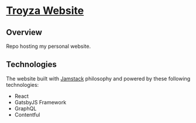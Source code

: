 # [Troyza Website](https://troyza.netlify.app/)

## Overview
Repo hosting my personal website.

## Technologies
The website built with [Jamstack](https://www.gatsbyjs.com/docs/glossary/jamstack/) philosophy and powered by these following technologies: 
- React
- GatsbyJS Framework
- GraphQL
- Contentful